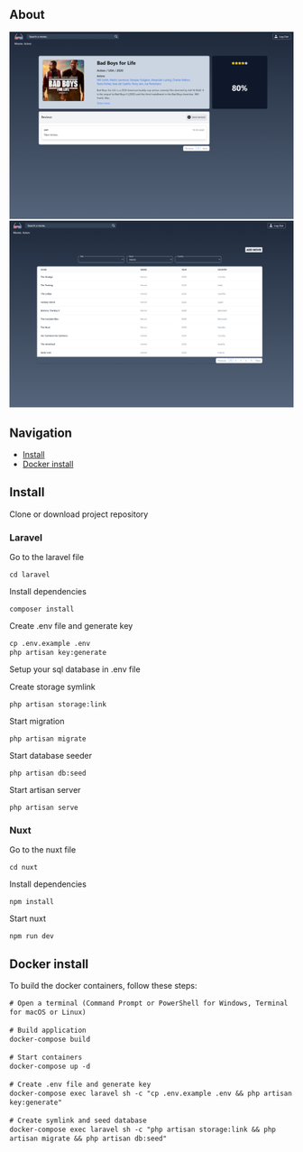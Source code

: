 ##  About
![img_3.png](img_3.png)
![img_1.png](img_1.png)


## Navigation
- [Install](#install)
- [Docker install](#docker-install)

## Install

Clone or download project repository

### Laravel
Go to the laravel file
```shell
cd laravel
```
Install dependencies
```shell
composer install
```
Create .env file and generate key
```shell
cp .env.example .env
php artisan key:generate
```
Setup your sql database in .env file

Create storage symlink
```shell
php artisan storage:link
```
Start migration
```shell
php artisan migrate
```
Start database seeder
```shell
php artisan db:seed
```
Start artisan server
```shell
php artisan serve
```

### Nuxt
Go to the nuxt file
```shell
cd nuxt
```
Install dependencies
```shell
npm install
```
Start nuxt
```shell
npm run dev
```


## Docker install

To build the docker containers, follow these steps:

```shell
# Open a terminal (Command Prompt or PowerShell for Windows, Terminal for macOS or Linux)

# Build application
docker-compose build

# Start containers
docker-compose up -d

# Create .env file and generate key
docker-compose exec laravel sh -c "cp .env.example .env && php artisan key:generate"

# Create symlink and seed database
docker-compose exec laravel sh -c "php artisan storage:link && php artisan migrate && php artisan db:seed"
```